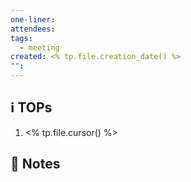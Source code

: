 ```yaml
---
one-liner: 
attendees: 
tags:
  - meeting
created: <% tp.file.creation_date() %>
"":
---
```

## ℹ TOPs
1. <% tp.file.cursor() %>

##  📝 Notes
